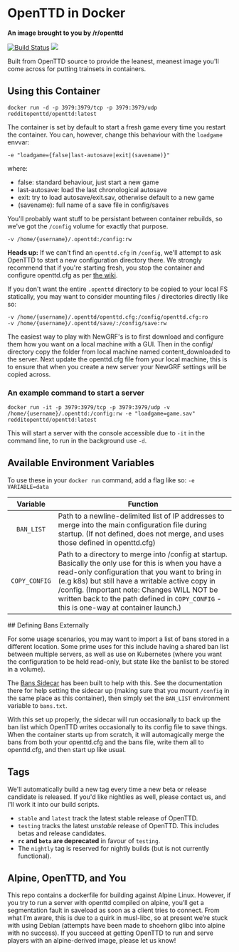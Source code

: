 # OpenTTD in Docker
__An image brought to you by /r/openttd__

[![Build Status](https://github.ci.duck.moe/api/badges/ropenttd/docker_openttd/status.svg)](https://github.ci.duck.moe/ropenttd/docker_openttd)
[![](https://images.microbadger.com/badges/image/redditopenttd/openttd.svg)](https://microbadger.com/images/redditopenttd/openttd "Get your own image badge on microbadger.com")

Built from OpenTTD source to provide the leanest, meanest image you'll come across for putting trainsets in containers.


## Using this Container
```
docker run -d -p 3979:3979/tcp -p 3979:3979/udp redditopenttd/openttd:latest
```

The container is set by default to start a fresh game every time you restart the container. You can, however, change this behaviour with the `loadgame` envvar:
```
-e "loadgame={false|last-autosave|exit|(savename)}"
```
where:
* false: standard behaviour, just start a new game
* last-autosave: load the last chronological autosave
* exit: try to load autosave/exit.sav, otherwise default to a new game
* (savename): full name of a save file in config/saves

You'll probably want stuff to be persistant between container rebuilds, so we've got the `/config` volume for exactly that purpose.

```
-v /home/{username}/.openttd:/config:rw
```
**Heads up:** If we can't find an `openttd.cfg` in `/config`, we'll attempt to ask OpenTTD to start a new configuration directory there. We strongly recommend that if you're starting fresh, you stop the container and configure openttd.cfg as per [the wiki](https://wiki.openttd.org/Openttd.cfg).

If you don't want the entire `.openttd` directory to be copied to your local FS statically, you may want to consider mounting files / directories directly like so:

```
-v /home/{username}/.openttd/openttd.cfg:/config/openttd.cfg:ro
-v /home/{username}/.openttd/save/:/config/save:rw
```
The easiest way to play with NewGRF's is to first download and configure them how you want on a local machine with a GUI. Then in the config/ directory copy the folder from local machine named content_downloaded to the server. Next update the openttd.cfg file from your local machine, this is to ensure that when you create a new server your NewGRF settings will be copied across.

### An example command to start a server
```
docker run -it -p 3979:3979/tcp -p 3979:3979/udp -v /home/{username}/.openttd:/config:rw -e "loadgame=game.sav" redditopenttd/openttd:latest
```
This will start a server with the console accessible due to ```-it``` in the command line, to run in the background use ```-d```.

## Available Environment Variables

To use these in your `docker run` command, add a flag like so: `-e VARIABLE=data`

| Variable | Function |
| :----: | --- |
| `BAN_LIST` | Path to a newline-delimited list of IP addresses to merge into the main configuration file during startup. (If not defined, does not merge, and uses those defined in openttd.cfg)|
| `COPY_CONFIG` | Path to a directory to merge into /config at startup. Basically the only use for this is when you have a read-only configuration that you want to bring in (e.g k8s) but still have a writable active copy in /config. (Important note: Changes WILL NOT be written back to the path defined in `COPY_CONFIG` - this is one-way at container launch.) |

## Defining Bans Externally

For some usage scenarios, you may want to import a list of bans stored in a different location. Some prime uses for this include having a shared ban list between multiple servers, as well as use on Kubernetes (where you want the configuration to be held read-only, but state like the banlist to be stored in a volume).

The [Bans Sidecar](https://github.com/ropenttd/docker_openttd-bans-sidecar) has been built to help with this. See the documentation there for help setting the sidecar up (making sure that you mount `/config` in the same place as this container), then simply set the `BAN_LIST` environment variable to `bans.txt`.

With this set up properly, the sidecar will run occasionally to back up the ban list which OpenTTD writes occasionally to its config file to save things. When the container starts up from scratch, it will automagically merge the bans from both your openttd.cfg and the bans file, write them all to openttd.cfg, and then start up like usual.

## Tags
We'll automatically build a new tag every time a new beta or release candidate is released. If you'd like nightlies as well, please contact us, and I'll work it into our build scripts.

* `stable` and `latest` track the latest stable release of OpenTTD.
* `testing` tracks the latest _unstable_ release of OpenTTD. This includes betas and release candidates.
* **`rc` and `beta` are deprecated** in favour of `testing`.
* The `nightly` tag is reserved for nightly builds (but is not currently functional).

## Alpine, OpenTTD, and You

This repo contains a dockerfile for building against Alpine Linux. However, if you try to run a server with openttd compiled on alpine, you’ll get a segmentation fault in saveload as soon as a client tries to connect. From what I’m aware, this is due to a quirk in musl-libc, so at present we’re stuck with using Debian (attempts have been made to shoehorn glibc into alpine with no success). If you succeed at getting OpenTTD to run and serve players with an alpine-derived image, please let us know!
